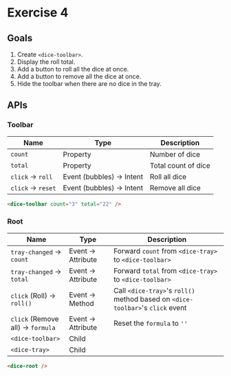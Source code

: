 # Exercise 4

## Goals

1. Create `<dice-toolbar>`.
2. Display the roll total.
3. Add a button to roll all the dice at once.
4. Add a button to remove all the dice at once.
5. Hide the toolbar when there are no dice in the tray.

## APIs

### Toolbar

|Name|Type|Description|
|---|---|---|
|`count`|Property|Number of dice|
|`total`|Property|Total count of dice|
|`click` → `roll`|Event (bubbles) → Intent|Roll all dice|
|`click` → `reset`|Event (bubbles) → Intent|Remove all dice|

```html
<dice-toolbar count="3" total="22" />
```

### Root

|Name|Type|Description|
|---|---|---|
|`tray-changed` → `count`|Event → Attribute|Forward `count` from `<dice-tray>` to `<dice-toolbar>`|
|`tray-changed` → `total`|Event → Attribute|Forward `total` from `<dice-tray>` to `<dice-toolbar>`|
|`click` (Roll) → `roll()`|Event → Method|Call `<dice-tray>`'s `roll()` method based on `<dice-toolbar>`'s `click` event|
|`click` (Remove all) → `formula`|Event → Attribute|Reset the `formula` to `''`|
|`<dice-toolbar>`|Child||
|`<dice-tray>`|Child||

```html
<dice-root />
```

